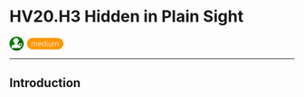 # HV20.H3 Hidden in Plain Sight

<img src="../_resources/21_open_source_intelligence.png" style="height:1.8em;vertical-align:middle;">
<img src="../_resources/medium.png" style="height:1.8em;vertical-align:middle;">  

---

## Introduction
